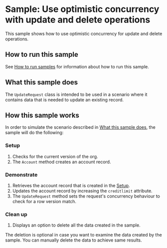 # Sample: Use optimistic concurrency with update and delete operations

This sample shows how to use optimistic concurrency for update and delete operations.

## How to run this sample

See [How to run samples](https://github.com/microsoft/PowerApps-Samples/blob/master/cds/README.md) for information about how to run this sample.

## What this sample does

The `UpdateRequest` class is intended to be used in a scenario where it contains data that is needed to update an existing record.

## How this sample works

In order to simulate the scenario described in [What this sample does](#what-this-sample-does), the sample will do the following:

### Setup

1. Checks for the current version of the org.
1. The `Account` method creates an account record.

### Demonstrate

1. Retrieves the account record that is created in the [Setup](#setup).
1. Updates the account record by increasing the `creditlimit` attribute.
1. The `UpdateRequest` method sets the request's concurrency behaviour to check for a row version match.

### Clean up

1. Displays an option to delete all the data created in the sample.

The deletion is optional in case you want to examine the data created by the sample. You can manually delete the data to achieve same results.

